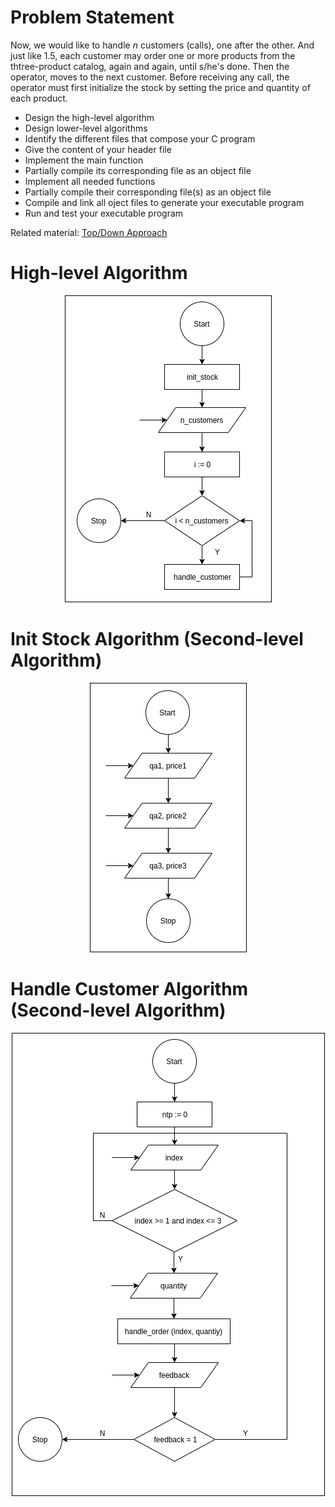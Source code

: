 # Problem Statement
Now, we would like to handle *n* customers (calls), one after the other. And just like 1.5, each customer may order one or more products from the thtree-product catalog, again and again, until s/he's done. Then the operator, moves to the next customer. Before receiving any call, the operator must first initialize the stock by setting the price and quantity of each product.
- Design the high-level algorithm
- Design lower-level algorithms
- Identify the different files that compose your C program
- Give the content of your header file
- Implement the main function
- Partially compile its corresponding file as an object file
- Implement all needed functions
- Partially compile their corresponding file(s) as an object file
- Compile and link all oject files to generate your executable program
- Run and test your executable program

Related material: [Top/Down Approach](https://docs.google.com/presentation/d/1MMt0wCU1iK8JAOL-SSjzq4mcDM2VQKTG3TH8Pxhirkk/edit?usp=sharing)

# High-level Algorithm
<p align="center">
  <img src="algorithms/milestone3-high-level.png">
</p>

# Init Stock Algorithm (Second-level Algorithm)
<p align="center">
  <img src="algorithms/milestone3-init-stock.png">
</p>

# Handle Customer Algorithm (Second-level Algorithm)
<p align="center">
  <img src="algorithms/milestone3-handle-customer.png">
</p>
